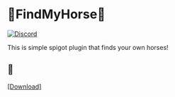 # 🐎FindMyHorse🐎
<a href="https://discord.gg/a9rWwKzNYV">
  <img alt="Discord" src ="https://img.shields.io/badge/Discord-5865F2.svg?&style=flat-square&logo=Discord&logoColor=white"/>
</a>

This is simple spigot plugin that finds your own horses!

## 🔗
[[Download]](https://www.spigotmc.org/resources/findmyhorse-find-your-own-horses.107395/)

